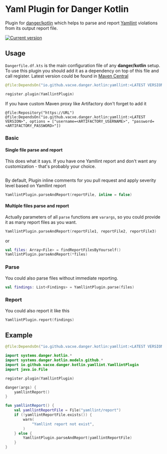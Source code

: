 # Yaml Plugin for Danger Kotlin

Plugin for [danger/kotlin](https://github.com/danger/kotlin) which helps to parse and report [Yamllint](https://yamllint.readthedocs.io/en/stable/#/) violations from its output report file.

[![Current version](https://img.shields.io/badge/io.github.vacxe.danger.kotlin:yamllint-1.0.2-orange)](https://central.sonatype.com/artifact/io.github.vacxe.danger.kotlin/yamllint)

## Usage

`Dangerfile.df.kts` is the main configuration file of any **danger/kotlin** setup. To use this plugin you should add it as a dependency on top of this file and call register.
Latest version could be found in [Maven Central](https://search.maven.org/artifact/io.github.vacxe.danger.koltin/yamllint)
```kotlin
@file:DependsOn("io.github.vacxe.danger.kotlin:yamllint:<LATEST VERSION>")

register.plugin(YamllintPlugin)
```

If you have custom Maven proxy like Artifactory don't forget to add it

```
@file:Repository("https://URL")
@file:DependsOn("io.github.vacxe.danger.kotlin:yamllint:<LATEST VERSION>", options = ["username=<ARTIFACTORY_USERNAME>", "password=<ARTIFACTORY_PASSWORD>"])
```

### Basic

#### Single file parse and report

This does what it says. If you have one Yamllint report and don't want any customization - that's probably your choice.

```kotlin

```

By default, Plugin inline comments for you pull request and apply severity level based on Yamllint report

```kotlin
YamllintPlugin.parseAndReport(reportFile, inline = false)
```

#### Multiple files parse and report

Actually parameters of all `parse` functions are `varargs`, so you could provide it as many report files as you want.

```kotlin
YamllintPlugin.parseAndReport(reportFile1, reportFile2, reportFile3)
```

or

```kotlin
val files: Array<File> = findReportFilesByYourself()
YamllintPlugin.parseAndReport(*files)
```

### Parse

You could also parse files without immediate reporting.

```kotlin
val findings: List<Findings> = YamllintPlugin.parse(files)
```

### Report

You could also report it like this

```kotlin
YamllintPlugin.report(findings)
```

## Example

```kotlin
@file:DependsOn("io.github.vacxe.danger.kotlin:yamllint:<LATEST VERSION>")

import systems.danger.kotlin.*
import systems.danger.kotlin.models.github.*
import io.github.vacxe.danger.kotlin.yamllint.YamllintPlugin
import java.io.File

register.plugin(YamllintPlugin)

danger(args) {
    yamllintReport()
}

fun yamllintReport() {
    val yamllintReportFile = File("yamllint/report")
    if (!yamllintReportFile.exists()) {
        warn(
            "Yamllint report not exist",
        )
    } else {
        YamllintPlugin.parseAndReport(yamllintReportFile)
    }
}
```
